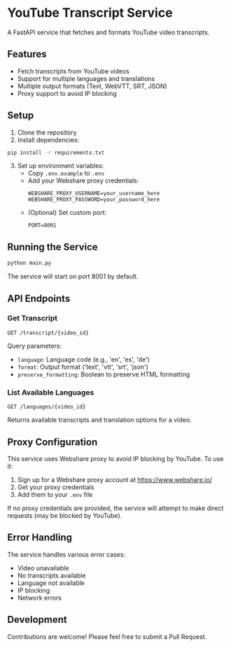 # YouTube Transcript Service

A FastAPI service that fetches and formats YouTube video transcripts.

## Features

- Fetch transcripts from YouTube videos
- Support for multiple languages and translations
- Multiple output formats (Text, WebVTT, SRT, JSON)
- Proxy support to avoid IP blocking

## Setup

1. Clone the repository
2. Install dependencies:

```bash
pip install -r requirements.txt
```

3. Set up environment variables:
   - Copy `.env.example` to `.env`
   - Add your Webshare proxy credentials:
     ```
     WEBSHARE_PROXY_USERNAME=your_username_here
     WEBSHARE_PROXY_PASSWORD=your_password_here
     ```
   - (Optional) Set custom port:
     ```
     PORT=8001
     ```

## Running the Service

```bash
python main.py
```

The service will start on port 8001 by default.

## API Endpoints

### Get Transcript

```
GET /transcript/{video_id}
```

Query parameters:

- `language`: Language code (e.g., 'en', 'es', 'de')
- `format`: Output format ('text', 'vtt', 'srt', 'json')
- `preserve_formatting`: Boolean to preserve HTML formatting

### List Available Languages

```
GET /languages/{video_id}
```

Returns available transcripts and translation options for a video.

## Proxy Configuration

This service uses Webshare proxy to avoid IP blocking by YouTube. To use it:

1. Sign up for a Webshare proxy account at https://www.webshare.io/
2. Get your proxy credentials
3. Add them to your `.env` file

If no proxy credentials are provided, the service will attempt to make direct requests (may be blocked by YouTube).

## Error Handling

The service handles various error cases:

- Video unavailable
- No transcripts available
- Language not available
- IP blocking
- Network errors

## Development

Contributions are welcome! Please feel free to submit a Pull Request.

